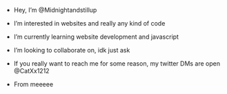 - Hey, I’m @Midnightandstillup
- I’m interested in websites and really any kind of code
- I’m currently learning website development and javascript
- I’m looking to collaborate on, idk just ask
- If you really want to reach me for some reason, my twitter DMs are open @CatXx1212

- From meeeee
<!---
Midnightandstillup/Midnightandstillup is a ✨ special ✨ repository because its `README.md` (this file) appears on your GitHub profile.
You can click the Preview link to take a look at your changes.
--->
